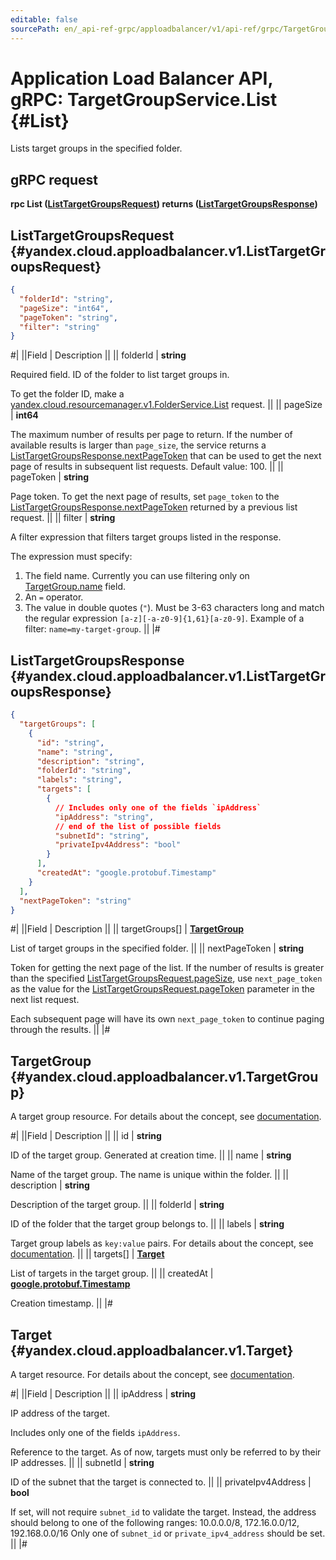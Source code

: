 ```yaml
---
editable: false
sourcePath: en/_api-ref-grpc/apploadbalancer/v1/api-ref/grpc/TargetGroup/list.md
---
```


# Application Load Balancer API, gRPC: TargetGroupService.List {#List}

Lists target groups in the specified folder.

## gRPC request

**rpc List ([ListTargetGroupsRequest](#yandex.cloud.apploadbalancer.v1.ListTargetGroupsRequest)) returns ([ListTargetGroupsResponse](#yandex.cloud.apploadbalancer.v1.ListTargetGroupsResponse))**

## ListTargetGroupsRequest {#yandex.cloud.apploadbalancer.v1.ListTargetGroupsRequest}

```json
{
  "folderId": "string",
  "pageSize": "int64",
  "pageToken": "string",
  "filter": "string"
}
```

#|
||Field | Description ||
|| folderId | **string**

Required field. ID of the folder to list target groups in.

To get the folder ID, make a [yandex.cloud.resourcemanager.v1.FolderService.List](/docs/resource-manager/api-ref/grpc/Folder/list#List) request. ||
|| pageSize | **int64**

The maximum number of results per page to return. If the number of available
results is larger than `page_size`, the service returns a [ListTargetGroupsResponse.nextPageToken](#yandex.cloud.apploadbalancer.v1.ListTargetGroupsResponse)
that can be used to get the next page of results in subsequent list requests.
Default value: 100. ||
|| pageToken | **string**

Page token. To get the next page of results, set `page_token` to the
[ListTargetGroupsResponse.nextPageToken](#yandex.cloud.apploadbalancer.v1.ListTargetGroupsResponse) returned by a previous list request. ||
|| filter | **string**

A filter expression that filters target groups listed in the response.

The expression must specify:
1. The field name. Currently you can use filtering only on [TargetGroup.name](#yandex.cloud.apploadbalancer.v1.TargetGroup) field.
2. An `=` operator.
3. The value in double quotes (`"`). Must be 3-63 characters long and match the regular expression `[a-z][-a-z0-9]{1,61}[a-z0-9]`.
Example of a filter: `name=my-target-group`. ||
|#

## ListTargetGroupsResponse {#yandex.cloud.apploadbalancer.v1.ListTargetGroupsResponse}

```json
{
  "targetGroups": [
    {
      "id": "string",
      "name": "string",
      "description": "string",
      "folderId": "string",
      "labels": "string",
      "targets": [
        {
          // Includes only one of the fields `ipAddress`
          "ipAddress": "string",
          // end of the list of possible fields
          "subnetId": "string",
          "privateIpv4Address": "bool"
        }
      ],
      "createdAt": "google.protobuf.Timestamp"
    }
  ],
  "nextPageToken": "string"
}
```

#|
||Field | Description ||
|| targetGroups[] | **[TargetGroup](#yandex.cloud.apploadbalancer.v1.TargetGroup)**

List of target groups in the specified folder. ||
|| nextPageToken | **string**

Token for getting the next page of the list. If the number of results is greater than
the specified [ListTargetGroupsRequest.pageSize](#yandex.cloud.apploadbalancer.v1.ListTargetGroupsRequest), use `next_page_token` as the value
for the [ListTargetGroupsRequest.pageToken](#yandex.cloud.apploadbalancer.v1.ListTargetGroupsRequest) parameter in the next list request.

Each subsequent page will have its own `next_page_token` to continue paging through the results. ||
|#

## TargetGroup {#yandex.cloud.apploadbalancer.v1.TargetGroup}

A target group resource.
For details about the concept, see [documentation](/docs/application-load-balancer/concepts/target-group).

#|
||Field | Description ||
|| id | **string**

ID of the target group. Generated at creation time. ||
|| name | **string**

Name of the target group. The name is unique within the folder. ||
|| description | **string**

Description of the target group. ||
|| folderId | **string**

ID of the folder that the target group belongs to. ||
|| labels | **string**

Target group labels as `key:value` pairs.
For details about the concept, see [documentation](/docs/overview/concepts/services#labels). ||
|| targets[] | **[Target](#yandex.cloud.apploadbalancer.v1.Target)**

List of targets in the target group. ||
|| createdAt | **[google.protobuf.Timestamp](https://developers.google.com/protocol-buffers/docs/reference/google.protobuf#timestamp)**

Creation timestamp. ||
|#

## Target {#yandex.cloud.apploadbalancer.v1.Target}

A target resource.
For details about the concept, see [documentation](/docs/application-load-balancer/concepts/target-group).

#|
||Field | Description ||
|| ipAddress | **string**

IP address of the target.

Includes only one of the fields `ipAddress`.

Reference to the target. As of now, targets must only be referred to by their IP addresses. ||
|| subnetId | **string**

ID of the subnet that the target is connected to. ||
|| privateIpv4Address | **bool**

If set, will not require `subnet_id` to validate the target.
Instead, the address should belong to one of the following ranges:
10.0.0.0/8, 172.16.0.0/12, 192.168.0.0/16
Only one of `subnet_id` or `private_ipv4_address` should be set. ||
|#